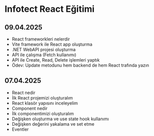 # Infotect React Eğitimi

## 09.04.2025
- React frameworkleri nelerdir
- Vite framework ile React app oluşturma
- .NET WebAPI projesi oluşturma
- API ile çalışma (Fetch kullanımı)
- API ile Create, Read, Delete işlemleri yaptık
- Ödev: Update metodunu hem backend de hem React trafında yazın

## 07.04.2025
- React nedir
- İlk React projemizi oluşturalım
- React klasör yapısını inceleyelim
- Component nedir
- İlk componentimizi oluşturalım
- Değişken oluşturma ve use state hook kullanımı
- Değişken değerini yakalama ve set etme
- Eventler